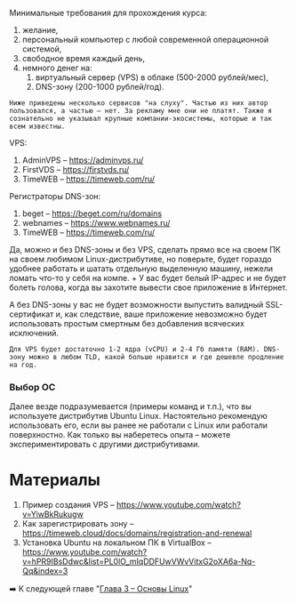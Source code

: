 Минимальные требования для прохождения курса:
1. желание,
2. персональный компьютер с любой современной операционной системой,
3. свободное время каждый день,
4. немного денег на: 
	1. виртуальный сервер (VPS) в облаке (500-2000 рублей/мес),
	2. DNS-зону (200-1000 рублей/год).

```
Ниже приведены несколько сервисов "на слуху". Частью из них автор пользовался, а частью – нет. За рекламу мне они не платят. Также я сознательно не указывал крупные компании-экосистемы, которые и так всем известны.
```

VPS:
1. AdminVPS – https://adminvps.ru/
2. FirstVDS – https://firstvds.ru/
3. TimeWEB – https://timeweb.com/ru/

Регистраторы DNS-зон:
1. beget – https://beget.com/ru/domains
2. webnames – https://www.webnames.ru/
3. TimeWEB – https://timeweb.com/ru/

Да, можно и без DNS-зоны и без VPS, сделать прямо все на своем ПК на своем любимом Linux-дистрибутиве, но поверьте, будет гораздо удобнее работать и шатать отдельную выделенную машину, нежели ломать что-то у себя на компе. + У вас будет белый IP-адрес и не будет болеть голова, когда вы захотите вывести свое приложение в Интернет.

А без DNS-зоны у вас не будет возможности выпустить валидный SSL-сертификат и, как следствие, ваше приложение невозможно будет использовать простым смертным без добавления всяческих исключений.

```
Для VPS будет достаточно 1-2 ядра (vCPU) и 2-4 Гб памяти (RAM). DNS-зону можно в любом TLD, какой больше нравится и где дешевле продление на год.
```

### Выбор ОС

Далее везде подразумевается (примеры команд и т.п.), что вы используете дистрибутив Ubuntu Linux. Настоятельно рекомендую использовать его, если вы ранее не работали с Linux или работали поверхностно. Как только вы наберетесь опыта – можете экспериментировать с другими дистрибутивами.


# Материалы

1. Пример создания VPS – https://www.youtube.com/watch?v=YiwBkRukugw
2. Как зарегистрировать зону – https://timeweb.cloud/docs/domains/registration-and-renewal
3. Установка Ubuntu на локальном ПК в VirtualBox – https://www.youtube.com/watch?v=hPR9IBsDdwc&list=PL0lO_mIqDDFUwVWvVitxG2oXA6a-Nq-Qq&index=3


➡️ К следующей главе "[Глава 3 – Основы Linux](<https://github.com/abadd00d/web-for-juniors/blob/main/Глава 3 – Основы Linux.md>)"